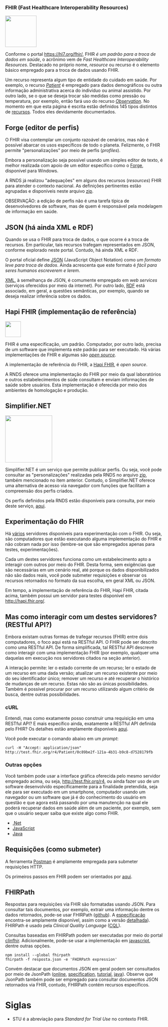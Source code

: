 ### FHIR (Fast Healthcare Interoperability Resources)

[<img src="https://www.hl7.org/fhir/assets/images/fhir-logo-www.png" width="100">](https://www.hl7.org/fhir/)

Conforme o portal https://hl7.org/fhir/, FHIR _é um padrão para a troca de dados em saúde_, o acrônimo vem de _Fast Healthcare Interoperability Resources_. Destacado no próprio nome, _resource_ ou recurso é o elemento básico empregado para a troca de dados usando FHIR.

Um recurso representa algum tipo de entidade do cuidado em saúde. Por exemplo, o recurso [_Patient_](https://www.hl7.org/fhir/patient.html) é empregado para dados demográficos ou outra informação administrativa acerca do indivíduo ou animal assistido. Por outro lado, se o que se deseja trocar são medidas como pressão ou temperatura, por exemplo, então fará uso do recurso [_Observation_](https://www.hl7.org/fhir/observation.html). No momento em que esta página é escrita estão definidos 145 tipos distintos de [recursos](https://www.hl7.org/fhir/resourcelist.html). Todos eles devidamente documentados.

## Forge (editor de perfis)

O FHIR visa contemplar um conjunto razoável de cenários, mas não é possível abarcar os usos específicos de todo o planeta. Felizmente, o FHIR permite "personalizações" por meio de perfis (_profiles_).

Embora a personalização seja possível usando um simples editor de texto,
é melhor realizada com apoio de um editor específico como o
[Forge](https://simplifier.net/forge), disponível para Windows.

A RNDS já realizou "adequações" em alguns dos recursos (_resources_) FHIR para atender o contexto nacional. As definições pertinentes estão
agrupadas e disponíveis neste arquivo [zip](http://mobileapps.saude.gov.br/portal-servicos/files/f3bd659c8c8ae3ee966e575fde27eb58/9c3445f12823fd4c4f66e107617fc131_inp88qqqi.zip).

OBSERVAÇÃO: a edição de perfis não é uma tarefa típica de desenvolvedores de software, mas de quem é responsável pela modelagem de informação em saúde. 

## JSON (há ainda XML e RDF)

Quando se usa o FHIR para troca de dados, o que ocorre é a troca de recursos. Em particular, tais recursos trafegam representados em JSON, conforme explorado neste portal. Contudo, há ainda XML e RDF.

O portal oficial define [JSON](https://www.json.org/json-en.html) (JavaScript Object Notation) como _um formato leve para troca de dados_. Ainda acrescenta que este formato é _fácil para seres humanos escreverem e lerem_.

[XML](https://en.wikipedia.org/wiki/XML), à semelhança de JSON, é comumente empregado em _web services_ (serviços oferecidos por meio da internet). Por outro lado, [RDF](https://www.hl7.org/fhir/rdf.html) está associado, em geral, a questões semânticas, por exemplo, quando se deseja realizar inferência sobre os dados.

## Hapi FHIR (implementação de referência)

[<img src="https://hapifhir.io/hapi-fhir/images/logos/raccoon-forwards.png" width="50">](https://hapifhir.io)

FHIR é uma especificação, um padrão. Computador, por outro lado, precisa de um software que implementa este padrão para ser executado. Há várias implementações de FHIR e algumas são [_open source_](https://wiki.hl7.org/Open_Source_FHIR_implementations).

A implementação de referência do FHIR, a [Hapi FHIR](https://hapifhir.io), é _open source_.<br>

A RNDS oferece uma implementação do FHIR por meio da qual laboratórios e outros estabelecimentos de súde consultam e enviam informações de saúde sobre usuários. Esta implementação é oferecida por meio dos ambientes de
homologação e produção.

## Simplifier.NET

[<img src="https://simplifier.net/images/simplifier-logo.png" width="150">](https://simplifier.net)

Simplifier.NET é um serviço que permite
publicar perfis. Ou seja, você pode consultar as "personalizações" realizadas
pela RNDS no arquivo [zip](http://mobileapps.saude.gov.br/portal-servicos/files/f3bd659c8c8ae3ee966e575fde27eb58/9c3445f12823fd4c4f66e107617fc131_inp88qqqi.zip),
também mencionado no item anterior. Contudo, o Simplifier.NET oferece uma alternativa de acesso via navegador com funções que facilitam a compreensão dos
perfis criados.

Os perfis definidos pela RNDS estão disponíveis para consulta, por meio deste serviço, [aqui](https://simplifier.net/RedeNacionaldeDadosemSade).

## Experimentação do FHIR

Há [vários](https://wiki.hl7.org/Publicly_Available_FHIR_Servers_for_testing) servidores disponíveis para experimentação com o FHIR. Ou seja, são computadores que estão executando alguma implementação do FHIR e não cobram nada por isso (lembre-se que são empregados apenas para testes, experimentações).

Cada um destes servidores funciona como um estabelecimento apto a interagir com outros por meio do FHIR. Desta forma, sem exigências que são necessárias em um cenário real, até porque os dados disponibilizados não são dados reais, você pode submeter requisições e observar os recursos retornados no formato da sua escolha, em geral XML ou JSON.

Em tempo, a implementação de referência do FHIR, Hapi FHIR, citada acima, também possui um servidor para testes disponível em http://hapi.fhir.org/.

## Mas como interagir com um destes servidores? (RESTful API?)

Embora existam outras formas de trafegar recursos (FHIR) entre dois computadores, o foco aqui está na RESTful API. O FHIR pode ser descrito como uma RESTful API. De forma simplificada, tal RESTful API descreve como interagir com uma implementação FHIR (por exemplo, qualquer uma daquelas em execução nos servidores citados na seção anterior).

A interação permite: ler o estado corrente de um recurso; ler o estado de um recurso em uma dada versão; atualizar um recurso existente por meio do seu identificador único; remover um recurso e até recuperar o histórico de mudanças de um recurso. Estas não são as únicas possibilidades. Também é possível procurar por um recurso utilizando algum critério de busca, dentre outras possibilidades.

### cURL

Entendi, mas como exatamente posso construir uma requisição em uma RESTful API? E mais específico ainda, exatamente a RESTful API definida pelo FHIR? Os detalhes estão amplamente disponíveis [aqui](http://hl7.org/fhir/http.html).

Você pode executar o comando abaixo em um _prompt_:

```
curl -H "Accept: application/json" http://test.fhir.org/r4/Patient/0c89be2f-121a-4b31-b9c8-d7528179fb
```

### Outras opções

Você também pode usar a interface gráfica oferecida pelo mesmo servidor empregado acima, ou seja, http://test.fhir.org/r4, ou ainda fazer uso de um software desenvolvido especificamente para a finalidade pretendida, seja ele para ser executado em um smartphone, computador usando um navegador ou um software que já é do conhecimento do usuário em questão e que agora está passando por uma manutenção na qual ele poderá recuperar dados em saúde além de um paciente, por exemplo, sem que o usuário sequer saiba que existe algo como FHIR.

- [.Net](http://ewoutkramer.github.io/fhir-net-api/client-setup.html)
- [JavaScript](https://github.com/smart-on-fhir/client-js)
- [Java](https://github.com/FirelyTeam/fhirstarters/tree/master/java/hapi-fhirstarters-client-skeleton)

## Requisições (como submeter)

A ferramenta [Postman](https://www.getpostman.com/downloads/) é amplamente empregada para submeter requisições HTTP.

Os primeiros passos em FHIR podem ser orientados por [aqui](https://blog.heliossoftware.com/fhir-training-the-early-steps-of-mastering-hl7-fhir-997d8dfa1320).

## FHIRPath

Respostas para requisições via FHIR são formatadas usando JSON. Para consultar tais documentos, por exemplo, extrair uma informação dentre os dados retornados, pode-se usar FHIRPath ([github](https://github.com/HL7/fhirpath)). A [especificação](http://hl7.org/fhirpath/) encontra-se amplamente disponível, assim como a versão [detalhada](https://github.com/HL7/FHIRPath/blob/master/spec/index.adoc)). FHIRPath é usado pela _Clinical Quality Language_ ([CQL](https://cql.hl7.org/index.html)).

Consultas baseadas em FHIRPath podem ser executadas por meio do portal [clinfhir](http://clinfhir.com). Adicionalmente, pode-se usar a implementação em [javascript](https://github.com/HL7/fhirpath.js), dentre outras opções.

```shell
npm install --global fhirpath
fhirpath -f resposta.json -e 'FHIRPath expression'
```

Convém destacar que documentos JSON em geral podem ser consultados por meio de JsonPath ([online](https://jsonpath.com/), [specification](https://goessner.net/articles/JsonPath/), [tutorial](https://www.baeldung.com/guide-to-jayway-jsonpath), [java](https://github.com/json-path/JsonPath)). Observe que JsonPath também pode ser empregado para consultar documentos JSON retornados via FHIR, contudo, FHIRPath contém recursos específicos.

# Siglas

- STU é a abreviação para _Standard for Trial Use_ no contexto FHIR.
